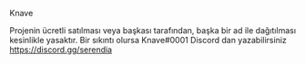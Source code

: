 Knave

Projenin ücretli satılması veya başkası tarafından, başka bir ad ile dağıtılması kesinlikle yasaktır.
Bir sıkıntı olursa Knave#0001 Discord dan yazabilirsiniz
https://discord.gg/serendia
